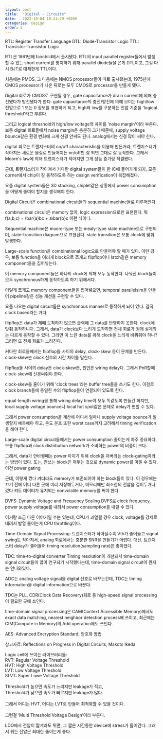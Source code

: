 ```yaml
---
layout: post
title:  "Digital - Circuits"
date:   2023-10-04 19:31:29 +0900
categories: Design
order: 5
---
```



RTL: Register Transfer Language
DTL: Diode-Transistor Logic
TTL: Transistor-Transistor Logic

RTL은 1961년에 fairchild에서 출시됐다.
RTL의 input parallel register들에서 발생할 수 있는 short current를 방지하기 위해 parallel diode들을 쓴게 DTL이고,
그걸 다시 BJT로 대체한게 TTL이다.

처음에는 PMOS, 그 다음에는 NMOS processor들이 따로 출시됐는데,
1975년에 CMOS processor가 나온 뒤로는 모두 CMOS로 processor를 만들게 됐다.

Digital 회로가 CMOS로 구현될 경우, gate capacitance가 drain current에 의해 충전됐다가 방전됐다가 한다.
gate capacitance의 충전/방전에 의해 보이는 high/low 전압으로 1 또는 0 정보를 표현하게 되고,
high와 low를 구분하는 전압 기준을 'logical threshold'라고 부른다.

그리고 logical threshold와 high/low voltage의 차이를 'noise margin'이라 부른다.
보통 digital 회로들에서 noise margin은 충분히 크기 때문에,
supply voltage bounce같은 환경 변화에 크게 신경 안써도 된다.
analog에서는 신경 많이 써야 한다.

digital 회로는 트랜지스터의 on/off characteristic을 이용해 만든거라,
트랜지스터가 작아지든 새로운 물질로 만들어지든 on/off만 잘 되면 그대로 잘 동작한다.
그래서 Moore's law에 의해 트랜지스터가 작아지면 그게 성능 증가랑 직결됐다.

근데, 트랜지스터가 작아져서 커다란 digital system들이 한 IC에 들어가게 되자,
모든 corner에서 chip이 잘 동작하도록 하는 design verification이 복잡해졌다.

요즘 digital system들은 3D stacking, chiplet같은 상황에서 power consumption을 어떻게 줄여야 할지를 생각해야 한다.

Digital Circuit은 combinational circuit들과 sequential machine들로 이루어진다.

combinational circuit은 memory 없이, logic expression으로만 표현된다.
뭐 f(a,b,c) = \bar{a}bc + a\bar{b}c 이런 식이다.

Sequential machine은 moore-type 또는 mealy-type state machine으로 구현되며, state-transition diagram으로 표현된다.
state transition은 보통 clock에 맞춰 발생한다.

Large-scale function을 combinational logic으로 만들어야 할 때가 있다.
이런 경우, 보통 function을 여러개 block으로 쪼개고 flipflop이나 latch같은 memory component들을 집어넣는다.

이 memory component들은 하나의 clock에 의해 모두 동작한다.
나눠진 block들이 모두 synchronous하게 동작하도록 하기 위해서다.

이렇게 쪼개고 memory component들을 집어넣으면, temporal parallelsim을 만들어 pipeline같은 성능 개선을 구현할 수 있다.

요즘 나오는 digital circuit들은 synchronous manner로 동작하게 되어 있다.
결국 clock based라는 거다.

flipflop은 data가 제때 도착하지 않으면 출력에 그 data를 반영하지 못한다. clock에 맞춰 동작하니까.
그래서, data가 clock보다 느리게 도착하면 전체 회로가 원래 설계와는 다르게 동작할 수 있다.
그러면 이 느린 data를 위해 clock을 느리게 바꿔줘야 하나? 그러면 또 전체 회로가 느려진다.

커다란 회로들에서는 flipflop들 사이의 delay, clock-skew 등이 문제를 만든다.
clock-skew는 clock 신호의 시간 차이를 말한다.

flipflop들 사이의 delay든 clock-skew든, 원인은 wiring delay다.
그래서 PnR할때 clock-skew에 신경써줘야 한다.

clock-skew를 줄이기 위해 'clock trees'라는 buffer tree들을 쓰기도 한다.
이걸로 clock branch들에 동일한 수의 flipflop들이 연결되어 있도록 한다.

equal-length wiring을 통해 wiring delay time이 모두 똑같도록 만들긴 하지만,
local supply voltage bounce나 local hot spot같은 문제로 delay가 변할 수 있다.

그래서 power consumption을 계산해 어디서 얼마나 supply voltage bounce가 발생할지 예측해야 하고,
온도 분포 또한 worst case까지 고려해서 timing verification을 해야 한다.

Large-scale digital circuit들에서는 power consumption 줄이는게 아주 중요하다.
보통 flipflop과 clock distribution network가 소비하는 power의 비중이 크다.

그래서, data가 안바뀔때는 power 아끼기 위해 clock을 꺼버리는 clock-gating이라는 방법이 있다.
또는, 안쓰는 block은 꺼두는 것으로 dynamic power를 아낄 수 있다. 이건 power gating

근데, 이렇게 껐다 켜더라도 memory가 보존되어야 하는 block들이 있다.
이 경우에는 끄기 전에 어디 다른 곳에 미리 저장해두거나,
메모리에만 최소한의 전압을 걸어두거나,
껐다 켜도 데이터가 유지되는 nonvolatile memory를 써야 한다.

DVFS: Dynamic Voltage and Frequency Scaling
DVFS로 clock frequency, power supply voltage를 내려서 power consumption을 내릴 수 있다.

이거랑 조금 다른 이야기일 수는 있는데, CPU가 과열될 경우 clock, voltage를 강제로 내려서 발열 줄이는게 CPU throttling이다.

Time-Domain Signal Processing:
트랜지스터가 작아질수록 Vth가 줄어들고 signal swing도 작아져서, analog 회로에서는 충분한 SNR을 만들기가 어렵다.
대신, 트랜지스터 delay가 줄어들어 timing resolution(sampling rate)은 좋아졌다.

TDC: time-to-digital converter
Timing resolution이 개선돼서 time-domain signal circuit들이 많이 연구되기 시작했다는데,
time-domain signal circuit이 뭔지는 안나와있다.

ADC는 analog voltage signal을 digital 신호로 바꾸는건데,
TDC는 timing information을 digital information으로 바꾼다.

TDC는 PLL, CDR(Clock Data Recovery)회로 등 high-speed signal processing이 필요한 곳에 쓰인다.

time-domain signal processing은 CAM(Context Accessible Memory)에서도 exact data matching, nearest neighbor detection process에 쓰이고,
최근에는 CIM(Compute in Memory)의 Add operation에도 쓰인다.

AES: Advanced Encryption Standard, 암호화 방법

참고자료:
Reflections on Progress in Digital Circuits, Makoto Ikeda

Logic cell에 쓰이는 라이브러리들:<br>
RVT: Regular Voltage Threshold<br>
HVT: High Voltage Threshold<br>
LVT: Low Voltage Threshold<br>
SLVT: Super Lowe Voltage Threshold<br>
<br>
Threshold가 높으면 속도가 느리지만 leakage가 적고,<br>
Threshold가 낮으면 속도가 빠르지만 leakage가 많다.<br>
<br>
그래서 어디는 HVT, 어디는 LVT로 만들어 최적화할 수 있을 것이다.<br>
<br>
그런걸 ‘Multi Threshold Voltage Design’이라 부른다.<br>


LDO에서 전압이 짧게라도 튀면, 그 짧은 시간동안 device에 stress가 들어간다.
그래서 튀는 전압은 최대한 줄이는게 좋다.